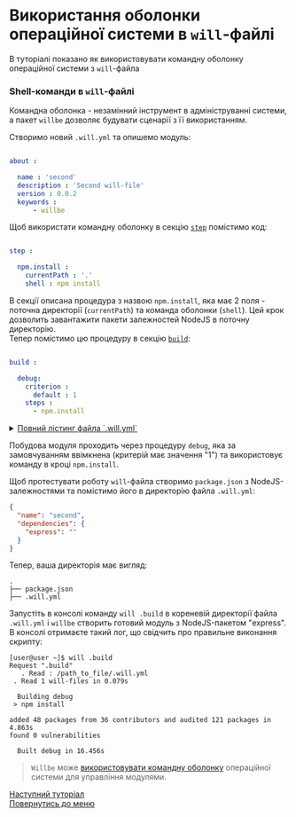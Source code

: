 # Використання оболонки операційної системи в `will`-файлі

В туторіалі показано як використовувати командну оболонку операційної системи з `will`-файла

### <a name="will-module-creation"></a> Shell-команди в `will`-файлі  
Командна оболонка - незамінний інструмент в адмініструванні системи, а пакет `willbe` дозволяє будувати сценарії з її використанням.  

Створимо новий `.will.yml` та опишемо модуль:
```yaml

about :

  name : 'second'
  description : 'Second will-file'
  version : 0.0.2
  keywords :
      - willbe

```

<a name="shell-resource"></a>
Щоб використати командну оболонку в секцію [`step`](WillFileStructure.ukr.md#step) помістимо код:

```yaml

step :

  npm.install :
    currentPath : '.'
    shell : npm install

```
В секції описана процедура з назвою `npm.install`, яка має 2 поля - поточна директорії (`currentPath`) та команда оболонки (`shell`). Цей крок дозволить завантажити пакети залежностей NodeJS в поточну директорію.  
Тепер помістимо цю процедуру в секцію [`build`](WillFileStructure.ukr.md#build):
```yaml

build :

  debug:
    criterion :
      default : 1
    steps :
      - npm.install

```

<details>
  <summary><u>Повний лістинг файла `.will.yml`</u></summary>

```yaml

about :

  name : 'second'
  description : 'Second module'
  version : 0.0.2
  keywords :
      - willbe

step :

  npm.install :
    currentPath : '.'
    shell : npm install

build :

  debug:
    criterion :
      default : 1
    steps :
      - npm.install

```

</details>

<p></p>

 
Побудова модуля проходить через процедуру `debug`, яка за замовчуванням ввімкнена (критерій має значення "1") та використовує команду  в кроці `npm.install`.

Щоб протестувати роботу `will`-файла створимо `package.json` з NodeJS-залежностями та помістимо його в директорію файла `.will.yml`:

``` json
{
  "name": "second",
  "dependencies": {
    "express": ""
  }
}

```

Тепер, ваша директорія має вигляд:

```
.
├── package.json
├── .will.yml

```

Запустіть в консолі команду `will .build` в кореневій директорії файла `.will.yml` і `willbe` створить готовий модуль з NodeJS-пакетом "express".  
В консолі отримаєте такий лог, що свідчить про правильне виконання скрипту:
```
[user@user ~]$ will .build
Request ".build"
   . Read : /path_to_file/.will.yml
 . Read 1 will-files in 0.079s

  Building debug
 > npm install

added 48 packages from 36 contributors and audited 121 packages in 4.863s
found 0 vulnerabilities

  Built debug in 16.456s

```



> `Willbe` може [використовувати командну оболонку](#shell-resource) операційної системи для управління модулями.

[Наступний туторіал]()  
[Повернутись до меню](Topics.ukr.md)